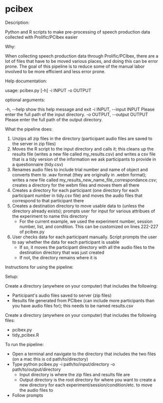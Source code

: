 # pcibex
Description: 

Python and R scripts to make pre-processing of speech production data collected with Prolific/PCIbex easier

Why: 

When collecting speech production data through Prolific/PCIbex, there are a lot of files that have to be moved various places, and doing this can be error prone. 
The goal of this pipeline is to reduce some of the manual labor involved to be more efficient and less error prone.


Help documentation: 

usage: pcibex.py [-h] -i INPUT -o OUTPUT

optional arguments:

  -h, --help            show this help message and exit
  -i INPUT, --input INPUT
                        Please enter the full path of the input directory.
  -o OUTPUT, --output OUTPUT
                        Please enter the full path of the output directory.
                                              
What the pipeline does:

1. Unzips all zip files in the directory (participant audio files are saved to the server in zip files)
2. Moves the R script to the input directory and calls it; this cleans up the results file (writes a new file called my_results.csv) and writes a csv file that is a tidy version of the information we ask participants to provide in a questionnaire (tidy.csv)
3. Renames audio files to include trial number and name of object and converts them to .wav format (they are originally in .webm format); writes a new file called my_results_new_name_file_correspondance.csv; creates a directory for the webm files and moves them all there
4. Creates a directory for each participant (one directory for each participant number in tidy.csv file) and moves the audio files that correspond to that participant there
5. Creates a destination directory to move usable data to (unless the directory already exists); prompts user for input for various attribues of the experiment to name this directory
    - For the current example, we used the experiment number, session number, list, and condition. This can be customized on lines 222-227 of pcibex.py
6. User checks data for each participant manually. Script prompts the user to say whether the data for each participant is usable
    - If so, it moves the participant directory with all the audio files to the destination directory that was just created
    - If not, the directory remains where it is


Instructions for using the pipeline:

Setup: 

Create a directory (anywhere on your computer) that includes the following:

- Participant's audio files saved to server (zip files)
- Results file generated from PCIbex (can include more participants than you have audio files for); this needs to be named results.csv

Create a directory (anywhere on your computer) that includes the following files:

- pcibex.py
- tidy_pcibex.R

To run the pipeline:
- Open a terminal and navigate to the directory that includes the two files (on a mac this is cd path/to/directory)
- Type python pcibex.py -i path/to/input/directory -o path/to/output/directory
  + Input directory is where the zip files and results file are
  + Output directory is the root directory for where you want to create a new directory for each experiment/session/condition/etc. to move the audio files to
- Follow prompts
  

